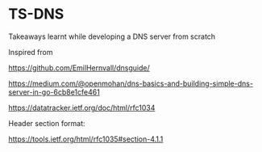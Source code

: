 # TS-DNS

Takeaways learnt while developing a DNS server from scratch

Inspired from 

https://github.com/EmilHernvall/dnsguide/

https://medium.com/@openmohan/dns-basics-and-building-simple-dns-server-in-go-6cb8e1cfe461

https://datatracker.ietf.org/doc/html/rfc1034


Header section format: 

https://tools.ietf.org/html/rfc1035#section-4.1.1


